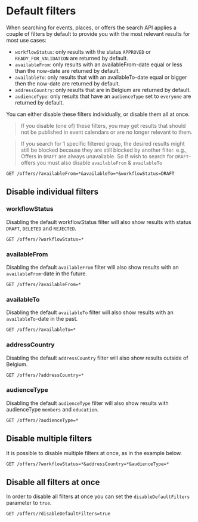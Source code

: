 # Default filters

When searching for events, places, or offers the search API applies a couple of filters by default to provide you with the most relevant results for most use cases:

* `workflowStatus`: only results with the status `APPROVED` or `READY_FOR_VALIDATION` are returned by default.
* `availableFrom`: only results with an availableFrom-date equal or less than the now-date are returned by default.
* `availableTo`: only results that with an availableTo-date equal or bigger then the now-date are returned by default.
* `addressCountry`: only results that are in Belgium are returned by default.
* `audienceType`: only results that have an `audienceType` set to `everyone` are returned by default.

You can either disable these filters individually, or disable them all at once.

<!-- theme: info -->

> If you disable (one of) these filters, you may get results that should not be published in event calendars or are no longer relevant to them.


<!-- theme: info -->

> If you search for 1 specific filtered group, the desired results might still be blocked because they are still blocked by another filter.
> e.g., Offers in `DRAFT` are always unavailable. So if wish to search for `DRAFT`-offers you must also disable `availableFrom` & `availableTo`

```
GET /offers/?availableFrom=*&availableTo=*&workflowStatus=DRAFT
```

## Disable individual filters

### workflowStatus

Disabling the default workflowStatus filter will also show results with status `DRAFT`, `DELETED` and `REJECTED`.

```
GET /offers/?workflowStatus=*
```

### availableFrom

Disabling the default `availableFrom` filter will also show results with an `availableFrom`-date in the future.

```
GET /offers/?availableFrom=*
```

### availableTo

Disabling the default `availableTo` filter will also show results with an `availableTo`-date in the past.

```
GET /offers/?availableTo=*
```

### addressCountry

Disabling the default `addressCountry` filter will also show results outside of Belgium.

```
GET /offers/?addressCountry=*
```

### audienceType

Disabling the default `audienceType` filter will also show results with audienceType `members` and `education`.

```
GET /offers/?audienceType=*
```

## Disable multiple filters

It is possible to disable multiple filters at once, as in the example below.

```
GET /offers/?workflowStatus=*&addressCountry=*&audienceType=*
```

## Disable all filters at once

In order to disable all filters at once you can set the `disableDefaultFilters` parameter to `true`.

```
GET /offers/?disableDefaultFilters=true
```
